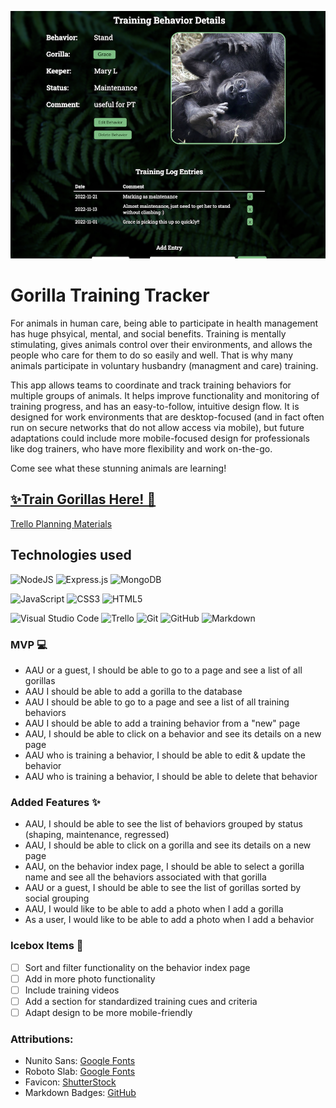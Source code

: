 ![App screenshot gorilla training page](./public/assets/screenshot.png)

# Gorilla Training Tracker

For animals in human care, being able to participate in health management has huge phsyical, mental, and social benefits. Training is mentally stimulating, gives animals control over their environments, and allows the people who care for them to do so easily and well. That is why many animals participate in voluntary husbandry (managment and care) training.

This app allows teams to coordinate and track training behaviors for multiple groups of animals. It helps improve functionality and monitoring of training progress, and has an easy-to-follow, intuitive design flow. It is designed for work environments that are desktop-focused (and in fact often run on secure networks that do not allow access via mobile), but future adaptations could include more mobile-focused design for professionals like dog trainers, who have more flexibility and work on-the-go.

Come see what these stunning animals are learning!

## [✨Train Gorillas Here! 🦍](https://gorilla-training-tracker.fly.dev/)

[Trello Planning Materials](https://trello.com/b/PANVRNWF/ml-training-app)

## Technologies used
![NodeJS](https://img.shields.io/badge/node.js-6DA55F?style=for-the-badge&logo=node.js&logoColor=white)
![Express.js](https://img.shields.io/badge/express.js-%23404d59.svg?style=for-the-badge&logo=express&logoColor=%2361DAFB)
![MongoDB](https://img.shields.io/badge/MongoDB-%234ea94b.svg?style=for-the-badge&logo=mongodb&logoColor=white)

![JavaScript](https://img.shields.io/badge/javascript-%23323330.svg?style=for-the-badge&logo=javascript&logoColor=%23F7DF1E)
![CSS3](https://img.shields.io/badge/css3-%231572B6.svg?style=for-the-badge&logo=css3&logoColor=white)
![HTML5](https://img.shields.io/badge/html5-%23E34F26.svg?style=for-the-badge&logo=html5&logoColor=white)

![Visual Studio Code](https://img.shields.io/badge/Visual%20Studio%20Code-0078d7.svg?style=for-the-badge&logo=visual-studio-code&logoColor=white)
![Trello](https://img.shields.io/badge/Trello-%23026AA7.svg?style=for-the-badge&logo=Trello&logoColor=white)
![Git](https://img.shields.io/badge/git-%23F05033.svg?style=for-the-badge&logo=git&logoColor=white)
![GitHub](https://img.shields.io/badge/github-%23121011.svg?style=for-the-badge&logo=github&logoColor=white)
![Markdown](https://img.shields.io/badge/markdown-%23000000.svg?style=for-the-badge&logo=markdown&logoColor=white)

### MVP 💻
* AAU or a guest, I should be able to go to a page and see a list of all gorillas
* AAU I should be able to add a gorilla to the database
* AAU I should be able to go to a page and see a list of all training behaviors
* AAU I should be able to add a training behavior from a "new" page
* AAU, I should be able to click on a behavior and see its details on a new page
* AAU who is training a behavior, I should be able to edit & update the behavior
* AAU who is training a behavior, I should be able to delete that behavior

### Added Features ✨
* AAU, I should be able to see the list of behaviors grouped by status (shaping, maintenance, regressed)
* AAU, I should be able to click on a gorilla and see its details on a new page
* AAU, on the behavior index page, I should be able to select a gorilla name and see all the behaviors associated with that gorilla
* AAU or a guest, I should be able to see the list of gorillas sorted by social grouping
* AAU, I would like to be able to add a photo when I add a gorilla
* As a user, I would like to be able to add a photo when I add a behavior

### Icebox Items 🧊 
- [ ] Sort and filter functionality on the behavior index page
- [ ] Add in more photo functionality
- [ ] Include training videos
- [ ] Add a section for standardized training cues and criteria
- [ ] Adapt design to be more mobile-friendly

### Attributions:
* Nunito Sans: [Google Fonts](https://fonts.google.com/specimen/Nunito+Sans?query=nunito+sans)
* Roboto Slab: [Google Fonts](https://fonts.google.com/specimen/Roboto+Slab?query=roboto+slab)
* Favicon: [ShutterStock](https://www.shutterstock.com/image-vector/head-gorilla-silhouette-symbol-illustration-isolated-1609863988)
* Markdown Badges: [GitHub](https://github.com/Ileriayo/markdown-badges)

